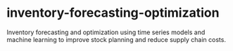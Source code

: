 # inventory-forecasting-optimization
Inventory forecasting and optimization using time series models and machine learning to improve stock planning and reduce supply chain costs.

